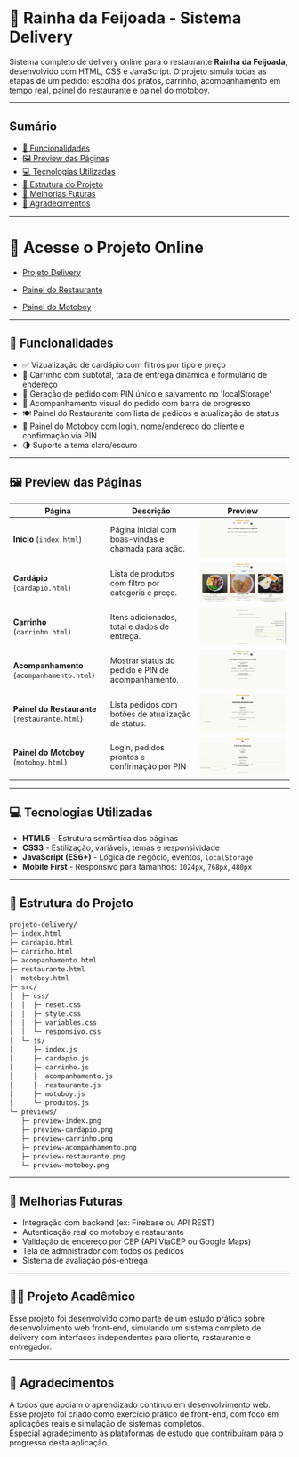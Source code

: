 # 🍛 Rainha da Feijoada - Sistema Delivery
Sistema completo de delivery online para o restaurante **Rainha da Feijoada**, desenvolvido com HTML, CSS e JavaScript. O projeto simula todas as etapas de um pedido: escolha dos pratos, carrinho, acompanhamento em tempo real, painel do restaurante e painel do motoboy.
_ _ _

## Sumário
- [🧩 Funcionalidades](#-funcionalidades)
- [🖼️ Preview das Páginas](#️-preview-das-páginas)
- [💻 Tecnologias Utilizadas](#-tecnologias-utilizadas)
- [📁 Estrutura do Projeto](#-estrutura-do-projeto)
- [🚀 Melhorias Futuras](#-melhorias-futuras)
- [🙏 Agradecimentos](#-agradecimentos)
_ _ _ 

# 🔗 Acesse o Projeto Online
- [Projeto Delivery](https://devseravali.github.io/projeto-delivery/)

- [Painel do Restaurante](https://devseravali.github.io/projeto-delivery/restaurante.html)

- [Painel do Motoboy](https://devseravali.github.io/projeto-delivery/motoboy.html)
_ _ _

## 🧩 Funcionalidades
- ✅ Vizualização de cardápio com filtros por tipo e preço
- 🛒 Carrinho com subtotal, taxa de entrega dinâmica e formulário de endereço
- 🧾 Geração de pedido com PIN único e salvamento no 'localStorage'
- 🔁 Acompanhamento visual do pedido com barra de progresso
- 🍽️ Painel do Restaurante com lista de pedidos e atualização de status
- 🛵 Painel do Motoboy com login, nome/endereco do cliente e confirmação via PIN
- 🌗 Suporte a tema claro/escuro
_ _ _

## 🖼️ Preview das Páginas
| Página | Descrição | Preview |
|--------|-----------|---------|
| **Início** (`index.html`) | Página inicial com boas-vindas e chamada para ação. | ![Preview Início](src/previews/preview-index.png) |
| **Cardápio** (`cardapio.html`) | Lista de produtos com filtro por categoria e preço. | ![Preview Cardápio](src/previews/preview-cardapio.png)|
| **Carrinho** (`carrinho.html`) | Itens adicionados, total e dados de entrega. | ![Preview Carrinho](src/previews/preview-carrinho.png) |
| **Acompanhamento** (`acompanhamento.html`) | Mostrar status do pedido e PIN de acompanhamento. | ![Preview Acompanhamento](src/previews/preview-acompanhamento.png) |
| **Painel do Restaurante** (`restaurante.html`) | Lista pedidos com botões de atualização de status. | ![Preview Restaurante](src/previews/preview-restaurante.png) | 
|  **Painel do Motoboy** (`motoboy.html`) | Login, pedidos prontos e confirmação por PIN | ![Preview Motoboy](src/previews/preview-motoboy.png) |
_ _ _

## 💻 Tecnologias Utilizadas
- **HTML5** - Estrutura semântica das páginas 
- **CSS3** - Estilização, variáveis, temas e responsividade
- **JavaScript (ES6+)** -  Lógica de negócio, eventos,   `localStorage`
- **Mobile First** - Responsivo para tamanhos: `1024px`, `768px`, `480px`
_ _ _

## 📁 Estrutura do Projeto
```text
projeto-delivery/
├─ index.html
├─ cardapio.html
├─ carrinho.html
├─ acompanhamento.html
├─ restaurante.html
├─ motoboy.html
├─ src/
│  ├─ css/
│  │  ├─ reset.css
│  │  ├─ style.css
│  │  ├─ variables.css
│  │  └─ responsivo.css
│  └─ js/
│     ├─ index.js
│     ├─ cardapio.js
│     ├─ carrinho.js
│     ├─ acompanhamento.js
│     ├─ restaurante.js
│     ├─ motoboy.js
│     └─ produtos.js
└─ previews/
   ├─ preview-index.png
   ├─ preview-cardapio.png
   ├─ preview-carrinho.png
   ├─ preview-acompanhamento.png
   ├─ preview-restaurante.png
   └─ preview-motoboy.png
```
_ _ _

## 🚀 Melhorias Futuras
- Integração com backend (ex: Firebase ou API REST)
- Autenticação real do motoboy e restaurante 
- Validação de endereço por CEP (API ViaCEP ou Google Maps)
- Tela de admnistrador com todos os pedidos 
- Sistema de avaliação pós-entrega 

_ _ _

## 🧑‍🍳 Projeto Acadêmico
Esse projeto foi desenvolvido como parte de um estudo prático sobre desenvolvimento web front-end, simulando um sistema completo de delivery com interfaces independentes para cliente, restaurante e entregador.
_ _ _ 

## 🙏 Agradecimentos
A todos que apoiam o aprendizado contínuo em desenvolvimento web.  
Esse projeto foi criado como exercício prático de front-end, com foco em aplicações reais e simulação de sistemas completos.  
Especial agradecimento às plataformas de estudo que contribuíram para o progresso desta aplicação.
